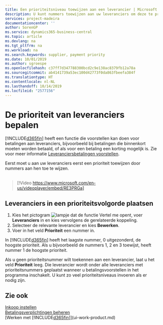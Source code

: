 ```yaml
---
title: Een prioriteitsniveau toewijzen aan een leverancier | Microsoft Docs
description: U kunt nummers toewijzen aan uw leveranciers om deze te prioriteren en betalingsvoorstellen in Business Central te vergemakkelijken.
services: project-madeira
documentationcenter: ''
author: SorenGP
ms.service: dynamics365-business-central
ms.topic: article
ms.devlang: na
ms.tgt_pltfrm: na
ms.workload: na
ms.search.keywords: supplier, payment priority
ms.date: 10/01/2019
ms.author: sgroespe
ms.openlocfilehash: c37ff7d347788300bcd2c9e138ac8379fb12a78a
ms.sourcegitcommit: ab4141739a53ec100d42773f0da863fbeefa384f
ms.translationtype: HT
ms.contentlocale: nl-NL
ms.lasthandoff: 10/14/2019
ms.locfileid: "2577156"
---
```

# <a name="prioritize-vendors"></a>De prioriteit van leveranciers bepalen
[!INCLUDE[d365fin](includes/d365fin_md.md)] heeft een functie die voorstellen kan doen voor betalingen aan leveranciers, bijvoorbeeld bij betalingen die binnenkort moeten worden betaald, of als voor een betaling een korting mogelijk is. Zie voor meer informatie [Leveranciersbetalingen voorstellen](payables-how-suggest-vendor-payments.md).

Eerst moet u aan uw leveranciers eerst een prioriteit toewijzen door nummers aan hen toe te wijzen.
<br><br>
> [!Video https://www.microsoft.com/en-us/videoplayer/embed/RE3PRGa]

## <a name="to-prioritize-vendors"></a>Leveranciers in een prioriteitsvolgorde plaatsen
1. Kies het pictogram ![lampje dat de functie Vertel me opent](media/ui-search/search_small.png "Vertel me wat u wilt doen"), voer **Leveranciers** in en kies vervolgens de gerelateerde koppeling.
2. Selecteer de relevante leverancier en kies **Bewerken**.
3. Voer in het veld **Prioriteit** een nummer in.

In [!INCLUDE[d365fin](includes/d365fin_md.md)] heeft het laagste nummer, 0 uitgezonderd, de hoogste prioriteit. Als u bijvoorbeeld de nummers 1, 2 en 3 toewijst, heeft nummer 1 de hoogste prioriteit.

Als u geen prioriteitsnummer wilt toekennen aan een leverancier, laat u het veld **Prioriteit** leeg. Die leverancier wordt onder alle leveranciers met prioriteitsnummers geplaatst wanneer u betalingsvoorstellen in het programma inschakelt. U kunt zo veel prioriteitsniveaus invoeren als er nodig zijn.

## <a name="see-also"></a>Zie ook
[Inkoop instellen](purchasing-setup-purchasing.md)  
[Betalingsverplichtingen beheren](payables-manage-payables.md)  
[Werken met [!INCLUDE[d365fin](includes/d365fin_md.md)]](ui-work-product.md)

